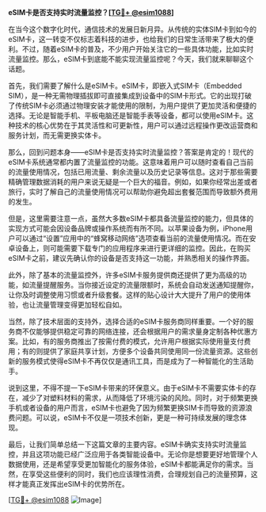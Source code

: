 **eSIM卡是否支持实时流量监控？[[TG💪+ @esim1088](https://t.me/s/esim1088)]**

在当今这个数字化时代，通信技术的发展日新月异。从传统的实体SIM卡到如今的eSIM卡，这一转变不仅标志着科技的进步，也给我们的日常生活带来了极大的便利。不过，随着eSIM卡的普及，不少用户开始关注它的一些具体功能，比如实时流量监控。那么，eSIM卡到底能不能实现流量监控呢？今天，我们就来聊聊这个话题。

首先，我们需要了解什么是eSIM卡。eSIM卡，即嵌入式SIM卡（Embedded SIM），是一种无需物理插拔即可直接集成到设备中的SIM卡形式。它的出现打破了传统SIM卡必须通过物理安装才能使用的限制，为用户提供了更加灵活和便捷的选择。无论是智能手机、平板电脑还是智能手表等设备，都可以使用eSIM卡。这种技术的核心优势在于其灵活性和可更新性，用户可以通过远程操作更改运营商和服务计划，而无需更换实体卡。

那么，回到问题本身——eSIM卡是否支持实时流量监控？答案是肯定的！现代的eSIM卡系统通常都内置了流量监控的功能。这意味着用户可以随时查看自己当前的流量使用情况，包括已用流量、剩余流量以及历史记录等信息。这对于那些需要精确管理数据消耗的用户来说无疑是一个巨大的福音。例如，如果你经常出差或者旅行，实时了解自己的流量使用情况可以帮助你避免超出套餐范围而导致额外费用的发生。

但是，这里需要注意一点，虽然大多数eSIM卡都具备流量监控的能力，但具体的实现方式可能会因设备品牌或操作系统而有所不同。以苹果设备为例，iPhone用户可以通过“设置”应用中的“蜂窝移动网络”选项查看当前的流量使用情况。而在安卓设备上，则可能需要下载专门的应用程序来进行更详细的监控。因此，在购买eSIM卡之前，建议先确认你的设备是否支持这一功能，并熟悉相关的操作界面。

此外，除了基本的流量监控外，许多eSIM卡服务提供商还提供了更为高级的功能，如流量提醒服务。当你接近设定的流量限额时，系统会自动发送通知提醒你，让你及时调整使用习惯或者升级套餐。这样的贴心设计大大提升了用户的使用体验，也让流量管理变得更加轻松自如。

当然，除了技术层面的支持外，选择合适的eSIM卡服务商同样重要。一个好的服务商不仅能够提供稳定可靠的网络连接，还会根据用户的需求量身定制各种优惠方案。比如，有的服务商推出了按需付费的模式，允许用户根据实际使用量支付费用；有的则提供了家庭共享计划，方便多个设备共同使用同一份流量资源。这些创新的服务模式使得eSIM卡不再仅仅是通讯工具，而是成为了一种智能化的生活助手。

说到这里，不得不提一下eSIM卡带来的环保意义。由于eSIM卡不需要实体卡的存在，减少了对塑料材料的需求，从而降低了环境污染的风险。同时，对于频繁更换手机或者设备的用户而言，eSIM卡也避免了因为频繁更换SIM卡而导致的资源浪费问题。可以说，eSIM卡不仅是一项技术创新，更是一种可持续发展的理念体现。

最后，让我们简单总结一下这篇文章的主要内容。eSIM卡确实支持实时流量监控，并且这项功能已经广泛应用于各类智能设备中。无论你是想要更好地管理个人数据使用，还是希望享受更加智能化的服务体验，eSIM卡都能满足你的需求。当然，在享受这些便利的同时，我们也应该理性消费，合理规划自己的流量预算，这样才能真正发挥出eSIM卡的优势所在。

[[TG💪+ @esim1088](https://t.me/s/esim1088) ![Image](https://i.postimg.cc/4NQfJmqS/Snipaste-2025-05-13-00-14-12.png)]